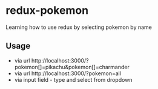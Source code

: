 # redux-pokemon
Learning how to use redux by selecting pokemon by name

## Usage
* via url http://localhost:3000/?pokemon[]=pikachu&pokemon[]=charmander
* via url http://localhost:3000/?pokemon=all
* via input field - type and select from dropdown